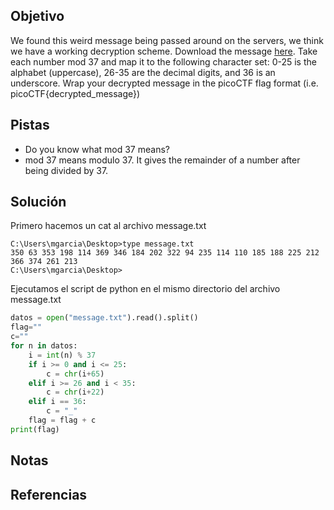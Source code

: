 ## Objetivo
We found this weird message being passed around on the servers, we think we have a working decryption scheme. Download the message [here](https://artifacts.picoctf.net/c/129/message.txt). Take each number mod 37 and map it to the following character set: 0-25 is the alphabet (uppercase), 26-35 are the decimal digits, and 36 is an underscore. Wrap your decrypted message in the picoCTF flag format (i.e. picoCTF{decrypted_message})

## Pistas
- Do you know what mod 37 means?
- mod 37 means modulo 37. It gives the remainder of a number after being divided by 37.

## Solución
Primero hacemos un cat al archivo message.txt
```
C:\Users\mgarcia\Desktop>type message.txt
350 63 353 198 114 369 346 184 202 322 94 235 114 110 185 188 225 212 366 374 261 213
C:\Users\mgarcia\Desktop>
```

Ejecutamos el script de python en el mismo directorio del archivo message.txt
```python
datos = open("message.txt").read().split()
flag=""
c=""
for n in datos:
    i = int(n) % 37
    if i >= 0 and i <= 25:
        c = chr(i+65)
    elif i >= 26 and i < 35:
        c = chr(i+22)
    elif i == 36:
        c = "_"
    flag = flag + c
print(flag)
```

## Notas

## Referencias
